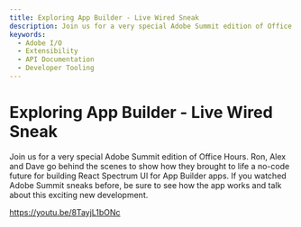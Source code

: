 ```yaml
---
title: Exploring App Builder - Live Wired Sneak
description: Join us for a very special Adobe Summit edition of Office Hours. Ron, Alex and Dave will go behind the scenes to show how they brought to life a no code future for building React Spectrum UI for App Builder apps. If you watched Adobe Summit sneaks be sure to see how the app works and talk about this exciting new development! Bring your questions and the App Builder team will be happy to answer any and all after the presentation.  
keywords:
  - Adobe I/O
  - Extensibility
  - API Documentation
  - Developer Tooling  
---
```


# Exploring App Builder - Live Wired Sneak

Join us for a very special Adobe Summit edition of Office Hours. Ron, Alex and Dave go behind the scenes to show how they brought to life a no-code future for building React Spectrum UI for App Builder apps. If you watched Adobe Summit sneaks before, be sure to see how the app works and talk about this exciting new development.

<Embed slots="video"/>

https://youtu.be/8TayjL1bONc
